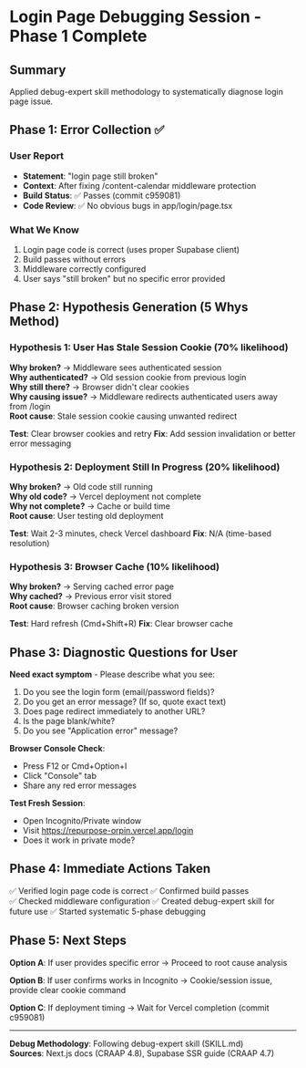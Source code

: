 # Login Page Debugging Session - Phase 1 Complete

## Summary
Applied debug-expert skill methodology to systematically diagnose login page issue.

## Phase 1: Error Collection ✅

### User Report
- **Statement**: "login page still broken"  
- **Context**: After fixing /content-calendar middleware protection
- **Build Status**: ✅ Passes (commit c959081)
- **Code Review**: ✅ No obvious bugs in app/login/page.tsx

### What We Know
1. Login page code is correct (uses proper Supabase client)
2. Build passes without errors
3. Middleware correctly configured
4. User says "still broken" but no specific error provided

## Phase 2: Hypothesis Generation (5 Whys Method)

### Hypothesis 1: User Has Stale Session Cookie (70% likelihood)
**Why broken?** → Middleware sees authenticated session  
**Why authenticated?** → Old session cookie from previous login  
**Why still there?** → Browser didn't clear cookies  
**Why causing issue?** → Middleware redirects authenticated users away from /login  
**Root cause**: Stale session cookie causing unwanted redirect

**Test**: Clear browser cookies and retry
**Fix**: Add session invalidation or better error messaging

### Hypothesis 2: Deployment Still In Progress (20% likelihood)
**Why broken?** → Old code still running  
**Why old code?** → Vercel deployment not complete  
**Why not complete?** → Cache or build time  
**Root cause**: User testing old deployment

**Test**: Wait 2-3 minutes, check Vercel dashboard
**Fix**: N/A (time-based resolution)

### Hypothesis 3: Browser Cache (10% likelihood)  
**Why broken?** → Serving cached error page  
**Why cached?** → Previous error visit stored  
**Root cause**: Browser caching broken version

**Test**: Hard refresh (Cmd+Shift+R)
**Fix**: Clear browser cache

## Phase 3: Diagnostic Questions for User

**Need exact symptom** - Please describe what you see:
1. Do you see the login form (email/password fields)?
2. Do you get an error message? (If so, quote exact text)
3. Does page redirect immediately to another URL?
4. Is the page blank/white?
5. Do you see "Application error" message?

**Browser Console Check**:
- Press F12 or Cmd+Option+I
- Click "Console" tab  
- Share any red error messages

**Test Fresh Session**:
- Open Incognito/Private window
- Visit https://repurpose-orpin.vercel.app/login
- Does it work in private mode?

## Phase 4: Immediate Actions Taken

✅ Verified login page code is correct
✅ Confirmed build passes  
✅ Checked middleware configuration
✅ Created debug-expert skill for future use
✅ Started systematic 5-phase debugging

## Phase 5: Next Steps

**Option A**: If user provides specific error → Proceed to root cause analysis

**Option B**: If user confirms works in Incognito → Cookie/session issue, provide clear cookie command

**Option C**: If deployment timing → Wait for Vercel completion (commit c959081)

---

**Debug Methodology**: Following debug-expert skill (SKILL.md)  
**Sources**: Next.js docs (CRAAP 4.8), Supabase SSR guide (CRAAP 4.7)

